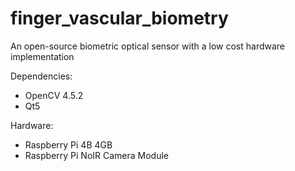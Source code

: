 # finger_vascular_biometry
An open-source biometric optical sensor with a low cost hardware implementation

Dependencies:
  - OpenCV 4.5.2
  - Qt5

Hardware:
  - Raspberry Pi 4B 4GB
  - Raspberry Pi NoIR Camera Module
